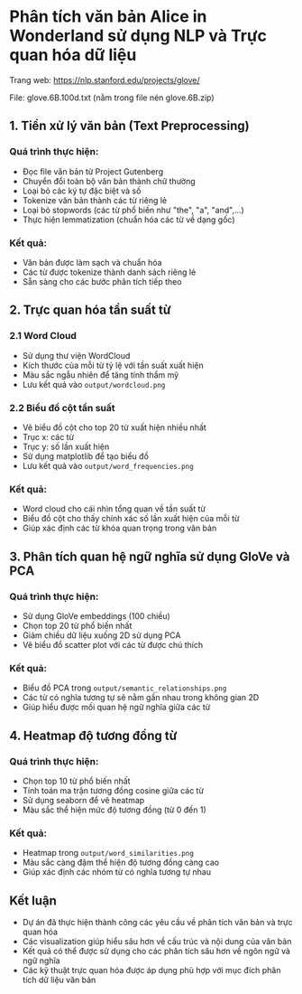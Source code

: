 # Phân tích văn bản Alice in Wonderland sử dụng NLP và Trực quan hóa dữ liệu
Trang web: https://nlp.stanford.edu/projects/glove/

File: glove.6B.100d.txt (nằm trong file nén glove.6B.zip)

## 1. Tiền xử lý văn bản (Text Preprocessing)

### Quá trình thực hiện:
- Đọc file văn bản từ Project Gutenberg
- Chuyển đổi toàn bộ văn bản thành chữ thường
- Loại bỏ các ký tự đặc biệt và số
- Tokenize văn bản thành các từ riêng lẻ
- Loại bỏ stopwords (các từ phổ biến như "the", "a", "and",...)
- Thực hiện lemmatization (chuẩn hóa các từ về dạng gốc)

### Kết quả:
- Văn bản được làm sạch và chuẩn hóa
- Các từ được tokenize thành danh sách riêng lẻ
- Sẵn sàng cho các bước phân tích tiếp theo

## 2. Trực quan hóa tần suất từ

### 2.1 Word Cloud
- Sử dụng thư viện WordCloud
- Kích thước của mỗi từ tỷ lệ với tần suất xuất hiện
- Màu sắc ngẫu nhiên để tăng tính thẩm mỹ
- Lưu kết quả vào `output/wordcloud.png`

### 2.2 Biểu đồ cột tần suất
- Vẽ biểu đồ cột cho top 20 từ xuất hiện nhiều nhất
- Trục x: các từ
- Trục y: số lần xuất hiện
- Sử dụng matplotlib để tạo biểu đồ
- Lưu kết quả vào `output/word_frequencies.png`

### Kết quả:
- Word cloud cho cái nhìn tổng quan về tần suất từ
- Biểu đồ cột cho thấy chính xác số lần xuất hiện của mỗi từ
- Giúp xác định các từ khóa quan trọng trong văn bản

## 3. Phân tích quan hệ ngữ nghĩa sử dụng GloVe và PCA

### Quá trình thực hiện:
- Sử dụng GloVe embeddings (100 chiều)
- Chọn top 20 từ phổ biến nhất
- Giảm chiều dữ liệu xuống 2D sử dụng PCA
- Vẽ biểu đồ scatter plot với các từ được chú thích

### Kết quả:
- Biểu đồ PCA trong `output/semantic_relationships.png`
- Các từ có nghĩa tương tự sẽ nằm gần nhau trong không gian 2D
- Giúp hiểu được mối quan hệ ngữ nghĩa giữa các từ

## 4. Heatmap độ tương đồng từ

### Quá trình thực hiện:
- Chọn top 10 từ phổ biến nhất
- Tính toán ma trận tương đồng cosine giữa các từ
- Sử dụng seaborn để vẽ heatmap
- Màu sắc thể hiện mức độ tương đồng (từ 0 đến 1)

### Kết quả:
- Heatmap trong `output/word_similarities.png`
- Màu sắc càng đậm thể hiện độ tương đồng càng cao
- Giúp xác định các nhóm từ có nghĩa tương tự nhau

## Kết luận
- Dự án đã thực hiện thành công các yêu cầu về phân tích văn bản và trực quan hóa
- Các visualization giúp hiểu sâu hơn về cấu trúc và nội dung của văn bản
- Kết quả có thể được sử dụng cho các phân tích sâu hơn về ngôn ngữ và ngữ nghĩa
- Các kỹ thuật trực quan hóa được áp dụng phù hợp với mục đích phân tích dữ liệu văn bản 